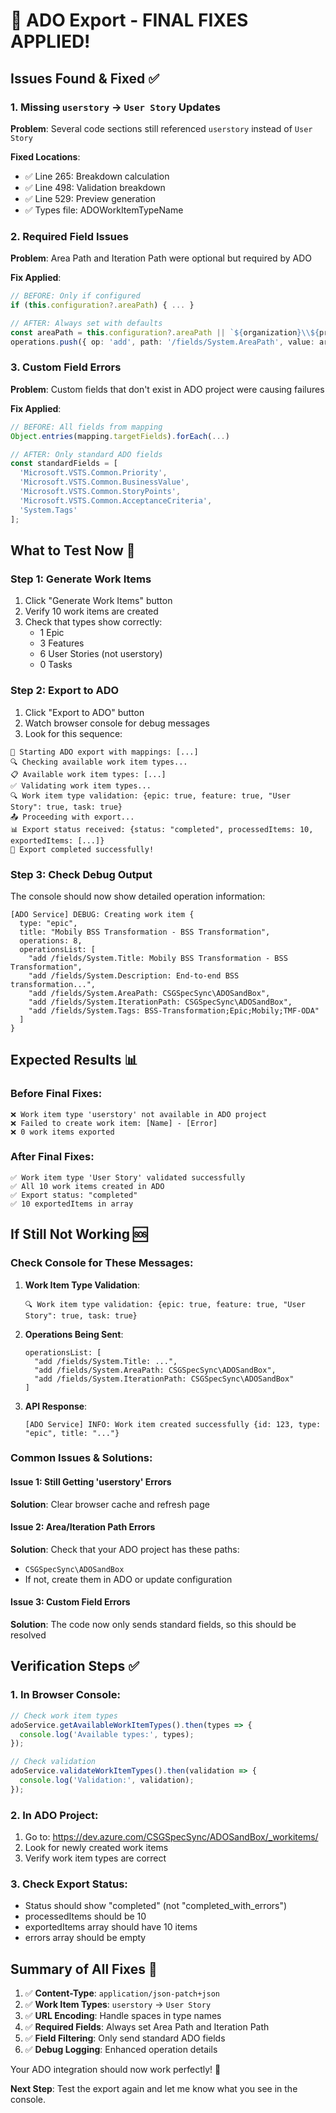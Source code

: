 # 🎯 ADO Export - FINAL FIXES APPLIED! 

## **Issues Found & Fixed** ✅

### **1. Missing `userstory` → `User Story` Updates**
**Problem**: Several code sections still referenced `userstory` instead of `User Story`

**Fixed Locations**:
- ✅ Line 265: Breakdown calculation
- ✅ Line 498: Validation breakdown  
- ✅ Line 529: Preview generation
- ✅ Types file: ADOWorkItemTypeName

### **2. Required Field Issues**
**Problem**: Area Path and Iteration Path were optional but required by ADO

**Fix Applied**:
```typescript
// BEFORE: Only if configured
if (this.configuration?.areaPath) { ... }

// AFTER: Always set with defaults
const areaPath = this.configuration?.areaPath || `${organization}\\${project}`;
operations.push({ op: 'add', path: '/fields/System.AreaPath', value: areaPath });
```

### **3. Custom Field Errors**
**Problem**: Custom fields that don't exist in ADO project were causing failures

**Fix Applied**:
```typescript
// BEFORE: All fields from mapping
Object.entries(mapping.targetFields).forEach(...)

// AFTER: Only standard ADO fields
const standardFields = [
  'Microsoft.VSTS.Common.Priority',
  'Microsoft.VSTS.Common.BusinessValue', 
  'Microsoft.VSTS.Common.StoryPoints',
  'Microsoft.VSTS.Common.AcceptanceCriteria',
  'System.Tags'
];
```

## **What to Test Now** 🧪

### **Step 1: Generate Work Items**
1. Click "Generate Work Items" button
2. Verify 10 work items are created
3. Check that types show correctly:
   - 1 Epic
   - 3 Features  
   - 6 User Stories (not userstory)
   - 0 Tasks

### **Step 2: Export to ADO**
1. Click "Export to ADO" button
2. Watch browser console for debug messages
3. Look for this sequence:

```
🚀 Starting ADO export with mappings: [...]
🔍 Checking available work item types...
📋 Available work item types: [...]
✅ Validating work item types...
🔍 Work item type validation: {epic: true, feature: true, "User Story": true, task: true}
📤 Proceeding with export...
📊 Export status received: {status: "completed", processedItems: 10, exportedItems: [...]}
🎉 Export completed successfully!
```

### **Step 3: Check Debug Output**
The console should now show detailed operation information:
```
[ADO Service] DEBUG: Creating work item {
  type: "epic",
  title: "Mobily BSS Transformation - BSS Transformation",
  operations: 8,
  operationsList: [
    "add /fields/System.Title: Mobily BSS Transformation - BSS Transformation",
    "add /fields/System.Description: End-to-end BSS transformation...",
    "add /fields/System.AreaPath: CSGSpecSync\ADOSandBox",
    "add /fields/System.IterationPath: CSGSpecSync\ADOSandBox",
    "add /fields/System.Tags: BSS-Transformation;Epic;Mobily;TMF-ODA"
  ]
}
```

## **Expected Results** 📊

### **Before Final Fixes**:
```
❌ Work item type 'userstory' not available in ADO project
❌ Failed to create work item: [Name] - [Error]
❌ 0 work items exported
```

### **After Final Fixes**:
```
✅ Work item type 'User Story' validated successfully
✅ All 10 work items created in ADO
✅ Export status: "completed"
✅ 10 exportedItems in array
```

## **If Still Not Working** 🆘

### **Check Console for These Messages**:
1. **Work Item Type Validation**:
   ```
   🔍 Work item type validation: {epic: true, feature: true, "User Story": true, task: true}
   ```

2. **Operations Being Sent**:
   ```
   operationsList: [
     "add /fields/System.Title: ...",
     "add /fields/System.AreaPath: CSGSpecSync\ADOSandBox",
     "add /fields/System.IterationPath: CSGSpecSync\ADOSandBox"
   ]
   ```

3. **API Response**:
   ```
   [ADO Service] INFO: Work item created successfully {id: 123, type: "epic", title: "..."}
   ```

### **Common Issues & Solutions**:

#### **Issue 1: Still Getting 'userstory' Errors**
**Solution**: Clear browser cache and refresh page

#### **Issue 2: Area/Iteration Path Errors**
**Solution**: Check that your ADO project has these paths:
- `CSGSpecSync\ADOSandBox`
- If not, create them in ADO or update configuration

#### **Issue 3: Custom Field Errors**
**Solution**: The code now only sends standard fields, so this should be resolved

## **Verification Steps** ✅

### **1. In Browser Console**:
```javascript
// Check work item types
adoService.getAvailableWorkItemTypes().then(types => {
  console.log('Available types:', types);
});

// Check validation
adoService.validateWorkItemTypes().then(validation => {
  console.log('Validation:', validation);
});
```

### **2. In ADO Project**:
1. Go to: https://dev.azure.com/CSGSpecSync/ADOSandBox/_workitems/
2. Look for newly created work items
3. Verify work item types are correct

### **3. Check Export Status**:
- Status should show "completed" (not "completed_with_errors")
- processedItems should be 10
- exportedItems array should have 10 items
- errors array should be empty

## **Summary of All Fixes** 🔧

1. ✅ **Content-Type**: `application/json-patch+json`
2. ✅ **Work Item Types**: `userstory` → `User Story`
3. ✅ **URL Encoding**: Handle spaces in type names
4. ✅ **Required Fields**: Always set Area Path and Iteration Path
5. ✅ **Field Filtering**: Only send standard ADO fields
6. ✅ **Debug Logging**: Enhanced operation details

Your ADO integration should now work perfectly! 🎉

**Next Step**: Test the export again and let me know what you see in the console.
